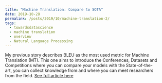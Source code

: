 ```yaml
---
title: "Machine Translation: Compare to SOTA"
date: 2019-10-28
permalink: /posts/2019/10/machine-translation-2/
tags:
  - towardsdatascience
  - machine translation
  - overview
  - Natural Language Processing
---
```


My previous story describes BLEU as the most used metric for Machine Translation (MT). This one aims to introduce the Conferences, Datasets and Competitions where you can compare your models with the State-of-the-art, you can collect knowledge from and where you can meet researchers from the field.
[See full article here](https://towardsdatascience.com/machine-translation-compare-to-sota-6f71cb2cd784?source=friends_link&sk=e9dbe0eecd1161b198ecb0eb8f71063d)